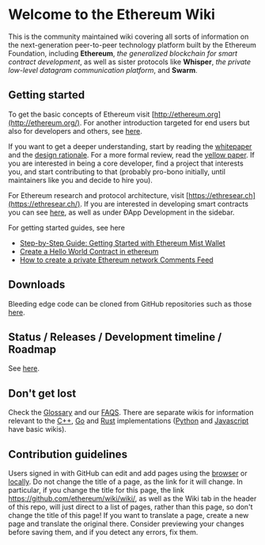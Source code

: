 # Welcome to the Ethereum Wiki

This is the community maintained wiki covering all sorts of information on the next-generation peer-to-peer technology platform built by the Ethereum Foundation, including **Ethereum**, _the generalized blockchain for smart contract development_, as well as sister protocols like **Whisper**, _the private low-level datagram communication platform_, and **Swarm**.

## Getting started
To get the basic concepts of Ethereum visit [http://ethereum.org](http://ethereum.org/). For another introduction targeted for end users but also for developers and others, see [here](https://github.com/ethereum/wiki/wiki/Ethereum-introduction).

If you want to get a deeper understanding, start by reading the [whitepaper](https://github.com/ethereum/wiki/wiki/White-Paper) and the [design rationale](https://github.com/ethereum/wiki/wiki/Design-Rationale). For a more formal review, read the [yellow paper](https://ethereum.github.io/yellowpaper/paper.pdf). If you are interested in being a core developer, find a project that interests you, and start contributing to that (probably pro-bono initially, until maintainers like you and decide to hire you).

For Ethereum research and protocol architecture, visit [https://ethresear.ch](https://ethresear.ch/). If you are interested in developing smart contracts you can see [here](https://en.wikipedia.org/wiki/Ethereum#Programming_languages), as well as under ÐApp Development in the sidebar.

For getting started guides, see here

* [Step-by-Step Guide: Getting Started with Ethereum Mist Wallet](https://medium.com/@attores/step-by-step-guide-getting-started-with-ethereum-mist-wallet-772a3cc99af4)
* [Create a Hello World Contract in ethereum](https://www.ethereum.org/greeter)
* [How to create a private Ethereum network Comments Feed](https://omarmetwally.wordpress.com/2017/07/25/how-to-create-a-private-ethereum-network/)

## Downloads
Bleeding edge code can be cloned from GitHub repositories such as those [here](https://github.com/ethereum/wiki/wiki/Clients).

## Status / Releases / Development timeline / Roadmap
See [here](https://github.com/ethereum/wiki/wiki/Releases).

## Don't get lost
Check the [Glossary](https://github.com/ethereum/wiki/wiki/Glossary) and our [FAQS](https://github.com/ethereum/wiki/wiki/FAQS). There are separate wikis for information relevant to the [C++](https://github.com/ethereum/webthree-umbrella/wiki), [Go](https://github.com/ethereum/go-ethereum/wiki) and [Rust](https://github.com/paritytech/parity/wiki) implementations ([Python](https://github.com/ethereum/pyethereum/wiki) and [Javascript](https://github.com/ethereumjs/ethereumjs-lib/wiki/Architecture) have basic wikis).

## Contribution guidelines

Users signed in with GitHub can edit and add pages using the [browser](https://help.github.com/articles/editing-wiki-pages-via-the-online-interface) or [locally](https://help.github.com/articles/adding-and-editing-wiki-pages-locally). Do not change the title of a page, as the link for it will change. In particular, if you change the title for this page, the link https://github.com/ethereum/wiki/wiki/, as well as the Wiki tab in the header of this repo, will just direct to a list of pages, rather than this page, so don't change the title of this page! If you want to translate a page, create a new page and translate the original there. Consider previewing your changes before saving them, and if you detect any errors, fix them.